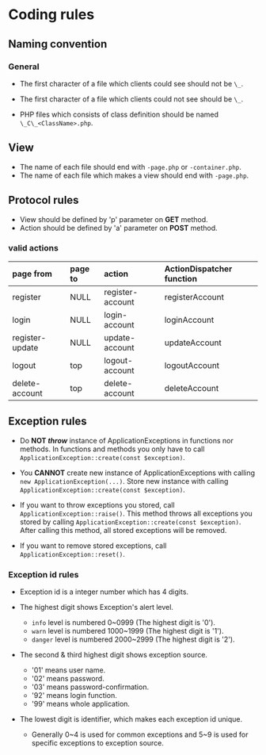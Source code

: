# Coding rules

## Naming convention

### General

- The first character of a file which clients could see should not be `\_`.
- The first character of a file which clients could not see should be `\_`.

- PHP files which consists of class definition should be named `\_C\_<ClassName>.php`.

## View

- The name of each file should end with `-page.php` or `-container.php`.
- The name of each file which makes a view should end with `-page.php`.

## Protocol rules

- View should be defined by 'p' parameter on __GET__ method.
- Action should be defined by 'a' parameter on __POST__ method.

### valid actions

| page from       | page to | action           | ActionDispatcher function |
|:----------------|:--------|:-----------------|:--------------------------|
| register        | NULL    | register-account | registerAccount           |
| login           | NULL    | login-account    | loginAccount              |
| register-update | NULL    | update-account   | updateAccount             |
| logout          | top     | logout-account   | logoutAccount             |
| delete-account  | top     | delete-account   | deleteAccount             |

## Exception rules

- Do __NOT *throw*__ instance of ApplicationExceptions in functions nor methods.
  In functions and methods you only have to call `ApplicationException::create(const $exception)`.

- You __CANNOT__ create new instance of ApplicationExceptions with calling `new ApplicationException(...)`.
  Store new instance with calling `ApplicationException::create(const $exception)`.

- If you want to throw exceptions you stored, call `ApplicationException::raise()`.
  This method throws all exceptions you stored by calling `ApplicationException::create(const $exception)`.
  After calling this method, all stored exceptions will be removed.

- If you want to remove stored exceptions, call `ApplicationException::reset()`.

### Exception id rules

- Exception id is a integer number which has 4 digits.
- The highest digit shows Exception's alert level.
  - `info` level is numbered 0~0999 (The highest digit is '0').
  - `warn` level is numbered 1000~1999 (The highest digit is '1').
  - `danger` level is numbered 2000~2999 (The highest digit is '2').

- The second & third highest digit shows exception source.
  - '01' means user name.
  - '02' means password.
  - '03' means password-confirmation.
  - '92' means login function.
  - '99' means whole application.

- The lowest digit is identifier, which makes each exception id unique.
  - Generally 0~4 is used for common exceptions and 5~9 is used for specific exceptions to exception source.
